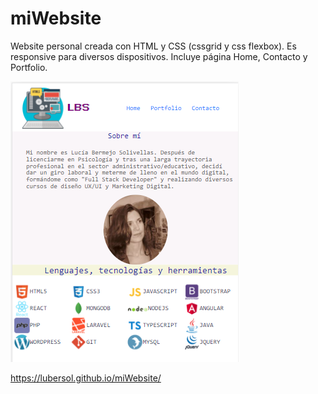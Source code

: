 # miWebsite
Website personal creada con HTML y CSS (cssgrid y css flexbox).
Es responsive para diversos dispositivos.
Incluye página Home, Contacto y Portfolio.

![Screenshot](captura.png)

https://lubersol.github.io/miWebsite/

